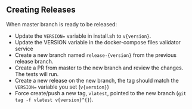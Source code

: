 ## Creating Releases

When master branch is ready to be released:
- Update the `VERSION=` variable in install.sh to `v{version}`.
- Update the VERSION variable in the docker-compose files validator service
- Create a new branch named `release-{version}` from the previous release branch. 
- Create a PR from master to the new branch and review the changes. The tests will run.
- Create a new release on the new branch, the tag should match the `VERSION=` variable you set (`v{version}`)
- Force create/push a new tag, `vlatest`, pointed to the new branch (`git tag -f vlatest v{version}^{}`).
